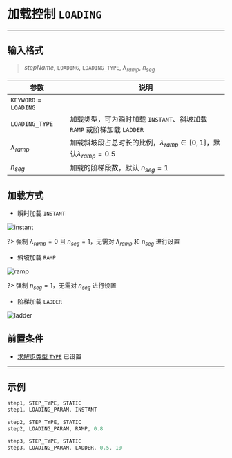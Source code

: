 # 加载控制 `LOADING`

---

## 输入格式

> $stepName$, `LOADING`, `LOADING_TYPE`, $\lambda_{ramp}$, $n_{seg}$

| 参数                  | 说明                                                                         |
| --------------------- | ---------------------------------------------------------------------------- |
| `KEYWORD` = `LOADING` |                                                                              |
| `LOADING_TYPE`        | 加载类型，可为瞬时加载 `INSTANT`、斜坡加载 `RAMP` 或阶梯加载 `LADDER`        |
| $\lambda_{ramp}$      | 加载斜坡段占总时长的比例，$\lambda_{ramp}\in[0,1]$，默认$\lambda_{ramp}=0.5$ |
| $n_{seg}$             | 加载的阶梯段数，默认 $n_{seg}=1$                                             |

## 加载方式

- 瞬时加载 `INSTANT`

![instant](/LOADING_PICS/LoadingStep.png)

?> 强制 $\lambda_{ramp}=0$ 且 $n_{seg}=1$，无需对 $\lambda_{ramp}$ 和 $n_{seg}$ 进行设置

- 斜坡加载 `RAMP`

![ramp](/LOADING_PICS/LoadingRamp.png)

?> 强制 $n_{seg}=1$，无需对 $n_{seg}$ 进行设置

- 阶梯加载 `LADDER`

![ladder](/LOADING_PICS/LoadingLadder.png)


## 前置条件

- [求解步类型 `TYPE`](/step/GENERAL/TYPE.md) 已设置

---

## 示例

```c
step1, STEP_TYPE, STATIC
step1, LOADING_PARAM, INSTANT

step2, STEP_TYPE, STATIC
step2, LOADING_PARAM, RAMP, 0.8

step3, STEP_TYPE, STATIC
step3, LOADING_PARAM, LADDER, 0.5, 10
```